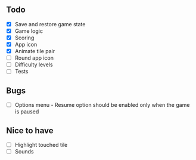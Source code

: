 ## Todo

- [X] Save and restore game state
- [X] Game logic
- [X] Scoring
- [X] App icon
- [X] Animate tile pair
- [ ] Round app icon
- [ ] Difficulty levels
- [ ] Tests

## Bugs

- [ ] Options menu - Resume option should be enabled only when the game is paused

## Nice to have

- [ ] Highlight touched tile
- [ ] Sounds